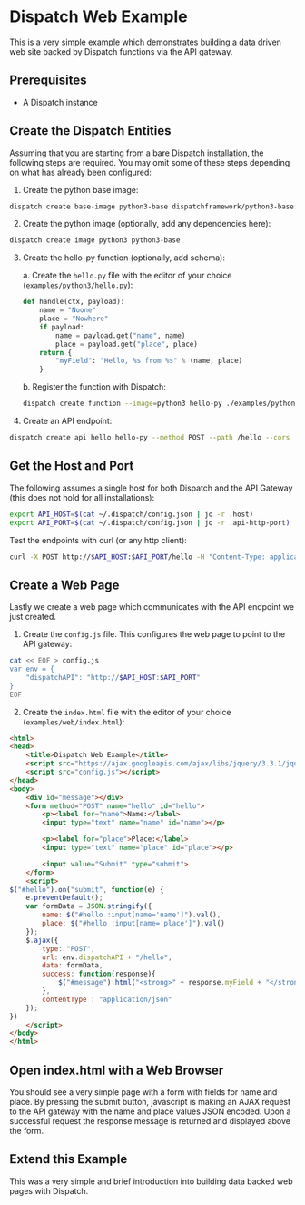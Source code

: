 # Dispatch Web Example

This is a very simple example which demonstrates building a data driven web
site backed by Dispatch functions via the API gateway.

## Prerequisites

* A Dispatch instance

## Create the Dispatch Entities

Assuming that you are starting from a bare Dispatch installation, the following
steps are required.  You may omit some of these steps depending on what has
already been configured:

1. Create the python base image:

```bash
dispatch create base-image python3-base dispatchframework/python3-base:0.0.7 --language python3
```

2. Create the python image (optionally, add any dependencies here):

```bash
dispatch create image python3 python3-base
```

3. Create the hello-py function (optionally, add schema):

    a. Create the `hello.py` file with the editor of your choice (`examples/python3/hello.py`):

    ```python
    def handle(ctx, payload):
        name = "Noone"
        place = "Nowhere"
        if payload:
            name = payload.get("name", name)
            place = payload.get("place", place)
        return {
            "myField": "Hello, %s from %s" % (name, place)
        }
    ```
    b. Register the function with Dispatch:

    ```bash
    dispatch create function --image=python3 hello-py ./examples/python3 --handler=hello.handle
    ```

4. Create an API endpoint:

```bash
dispatch create api hello hello-py --method POST --path /hello --cors
```

## Get the Host and Port

The following assumes a single host for both Dispatch and the API Gateway (this
does not hold for all installations):

```bash
export API_HOST=$(cat ~/.dispatch/config.json | jq -r .host)
export API_PORT=$(cat ~/.dispatch/config.json | jq -r .api-http-port)
```

Test the endpoints with curl (or any http client):

```bash
curl -X POST http://$API_HOST:$API_PORT/hello -H "Content-Type: application/json" -d '{"name": "Jon", "place": "Winterfell"}'
```

## Create a Web Page

Lastly we create a web page which communicates with the API endpoint we just created.

1. Create the `config.js` file. This configures the web page to point to the API gateway:

```bash
cat << EOF > config.js
var env = {
    "dispatchAPI": "http://$API_HOST:$API_PORT"
}
EOF
```

2. Create the `index.html` file with the editor of your choice (`examples/web/index.html`):

```html
<html>
<head>
    <title>Dispatch Web Example</title>
    <script src="https://ajax.googleapis.com/ajax/libs/jquery/3.3.1/jquery.min.js"></script>
    <script src="config.js"></script>
</head>
<body>
    <div id="message"></div>
    <form method="POST" name="hello" id="hello">
        <p><label for="name">Name:</label>
        <input type="text" name="name" id="name"></p>

        <p><label for="place">Place:</label>
        <input type="text" name="place" id="place"></p>

        <input value="Submit" type="submit">
    </form>
    <script>
$("#hello").on("submit", function(e) {
    e.preventDefault();
    var formData = JSON.stringify({
        name: $("#hello :input[name='name']").val(),
        place: $("#hello :input[name='place']").val()
    });
    $.ajax({
        type: "POST",
        url: env.dispatchAPI + "/hello",
        data: formData,
        success: function(response){
            $("#message").html("<strong>" + response.myField + "</strong>");
        },
        contentType : "application/json"
    });
})
    </script>
</body>
</html>
```

## Open index.html with a Web Browser

You should see a very simple page with a form with fields for name and place. By
pressing the submit button, javascript is making an AJAX request to the API
gateway with the name and place values JSON encoded. Upon a successful request
the response message is returned and displayed above the form.

## Extend this Example

This was a very simple and brief introduction into building data backed web pages
with Dispatch.
